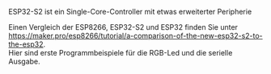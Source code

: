 ESP32-S2 ist ein Single-Core-Controller mit etwas erweiterter Peripherie

Einen Vergleich der ESP8266, ESP32-S2 und ESP32 finden Sie unter   
https://maker.pro/esp8266/tutorial/a-comparison-of-the-new-esp32-s2-to-the-esp32.   
Hier sind erste Programmbeispiele für die RGB-Led und die serielle Ausgabe.
